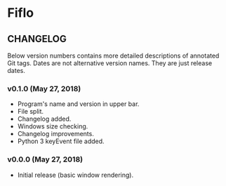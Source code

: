 # Fiflo
## CHANGELOG
Below version numbers contains more detailed descriptions of annotated Git
tags. Dates are not alternative version names. They are just release dates.

### v0.1.0 (May 27, 2018)
- Program's name and version in upper bar.
- File split.
- Changelog added.
- Windows size checking.
- Changelog improvements.
- Python 3 keyEvent file added.

### v0.0.0 (May 27, 2018)
- Initial release (basic window rendering).

